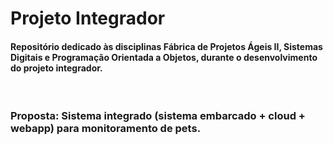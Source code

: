# Projeto Integrador
#### Repositório dedicado às disciplinas Fábrica de Projetos Ágeis II, Sistemas Digitais e Programação Orientada a Objetos, durante o desenvolvimento do projeto integrador.
<br/>

### Proposta: Sistema integrado (sistema embarcado + cloud + webapp) para monitoramento de pets.
